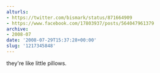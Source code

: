 ```yaml
---
alturls:
- https://twitter.com/bismark/status/871664909
- https://www.facebook.com/17803937/posts/564047961379
archive:
- 2008-07
date: '2008-07-29T15:37:28+00:00'
slug: '1217345848'
---
```


they're like little pillows.

